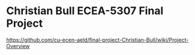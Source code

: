 # Christian Bull ECEA-5307 Final Project

https://github.com/cu-ecen-aeld/final-project-Christian-Bull/wiki/Project-Overview
